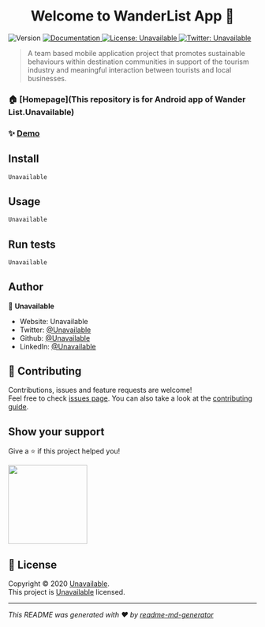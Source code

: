 <h1 align="center">Welcome to WanderList App 👋</h1>
<p>
  <img alt="Version" src="https://img.shields.io/badge/version-MVP 1.0-blue.svg?cacheSeconds=2592000" />
  <a href="Unavailable" target="_blank">
    <img alt="Documentation" src="https://img.shields.io/badge/documentation-yes-brightgreen.svg" />
  </a>
  <a href="Unavailable" target="_blank">
    <img alt="License: Unavailable" src="https://img.shields.io/badge/License-Unavailable-yellow.svg" />
  </a>
  <a href="https://twitter.com/Unavailable" target="_blank">
    <img alt="Twitter: Unavailable" src="https://img.shields.io/twitter/follow/Unavailable.svg?style=social" />
  </a>
</p>

> A team based mobile application project that promotes sustainable behaviours within destination communities in support of the tourism industry and meaningful interaction between tourists and local businesses.

### 🏠 [Homepage](This repository is for Android app of Wander List.Unavailable)

### ✨ [Demo](Unavailable)

## Install

```sh
Unavailable
```

## Usage

```sh
Unavailable
```

## Run tests

```sh
Unavailable
```

## Author

👤 **Unavailable**

* Website: Unavailable
* Twitter: [@Unavailable](https://twitter.com/Unavailable)
* Github: [@Unavailable](https://github.com/Unavailable)
* LinkedIn: [@Unavailable](https://linkedin.com/in/Unavailable)

## 🤝 Contributing

Contributions, issues and feature requests are welcome!<br />Feel free to check [issues page](Unavailable). You can also take a look at the [contributing guide](Unavailable).

## Show your support

Give a ⭐️ if this project helped you!

<a href="https://www.patreon.com/Unavailable">
  <img src="https://c5.patreon.com/external/logo/become_a_patron_button@2x.png" width="160">
</a>

## 📝 License

Copyright © 2020 [Unavailable](https://github.com/Unavailable).<br />
This project is [Unavailable](Unavailable) licensed.

***
_This README was generated with ❤️ by [readme-md-generator](https://github.com/kefranabg/readme-md-generator)_